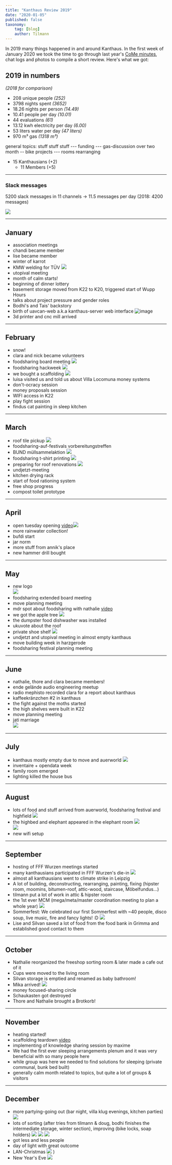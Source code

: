 ```yaml
---
title: "Kanthaus Review 2019"
date: "2020-01-05"
published: false
taxonomy:
    tag: [blog]
    author: Tilmann
---
```


In 2019 many things happened in and around Kanthaus. In the first week of January 2020 we took the time to go through last year's [CoMe minutes](/governance/minutes), chat logs and photos to compile a short review. Here's what we got:

## 2019 in numbers

_(2018 for comparison)_

- 208 unique people _(252)_
- 3798 nights spent _(3652)_
- 18.26 nights per person _(14.49)_
- 10.41 people per day _(10.01)_
- 44 evaluations _(61)_
- 13.12 kwh electricity per day _(6.00)_
- 53 liters water per day _(47 liters)_
- 970 m³ gas _(1318 m³)_


general topics:
stuff stuff stuff --- funding --- gas-discussion over two month -- bike projects --- rooms rearranging

- 15 Kanthausians (+2)
    - 11 Members (+5)

---

### Slack messages

5200 slack messages in 11 channels -> 11.5 messages per day (2018: 4200 messages)

![](SlackMsgOverview.png)

---

## January
- association meetings
- chandi became member
- lise became member
- winter of karrot
- KMW welding for TÜV ![](01carOnFire.jpg)
- utopival meeting
- month of calm starts!
- beginning of dinner lottery
- basement storage moved from K22 to K20, triggered start of Wupp Hours
- talks about project pressure and gender roles
- Bodhi's and Tais' backstory
- birth of uavcan-web a.k.a kanthaus-server web interface ![image](01uavcan.png)
- 3d printer and cnc mill arrived

---

## February
- snow! ![]()
- clara and nick became volunteers
- foodsharing board meeting ![](02fsBoard.jpg)
- foodsharing hackweek ![](02fsHackweek.jpg)
- we bought a scaffolding ![](02scaffolding.jpg)
- luisa visited us and told us about Villa Locomuna money systems
- don't-ocracy session
- money proposals session
- WIFI access in K22
- play fight session
- findus cat painting in sleep kitchen

---

## March
- roof tile pickup ![](03roofTilePickup.jpg)
- foodsharing-auf-festivals vorbereitungstreffen
- BUND müllsammelaktion ![](03trashRemoval.jpg)
- foodsharing t-shirt printing ![](03shortPrinting.jpg)
- preparing for roof renovations ![](03atticCleanout.jpg)
- undjetzt-meeting
- kitchen drying rack
- start of food rationing system
- free shop progress
- compost toilet prototype

---

## April
- open tuesday opening [video](https://cloud.kanthaus.online/s/DLyPTeY742Lj69E)![](04openTuesdayOpening.jpg)
- more rainwater collection!
- bufdi start
- jar norm
- more stuff from annik's place
- new hammer drill bought

---

## May
- new logo <br> ![](https://kanthaus.online/user/pages/pics/newLogo.png)
- foodsharing extended board meeting
- move planning meeting
- mdr spot about foodsharing with nathalie [video](https://cloud.kanthaus.online/s/8LNLTsc7A7GtgaY)
- we got the apple tree ![](05appleTree.jpg)
- the dumpster food dishwasher was installed
- ukuvote about the roof
- private shoe shelf ![](05privateShoeShelf.jpg)
- undjetzt and utopival meeting in almost empty kanthaus
- move building week in harzgerode
- foodsharing festival planning meeting

---

## June
- nathalie, thore and clara became members!
- ende gelände audio engineering meetup
- radio mephisto recorded clara for a report about kanthaus
- kaffeekränzchen #2 in kanthaus
- the fight against the moths started
- the high shelves were built in K22
- move planning meeting
- jati marriage <br> ![](06jatiMarriage.jpg)

---

## July
- kanthaus mostly empty due to move and auerworld ![](https://yunity.org/user/pages/10.heartbeat/2019-07-01/moveBanner.png)
- inventaire + opendata week
- family room emerged
- lighting killed the house bus

---

## August
- lots of food and stuff arrived from auerworld, foodsharing festival and highfield ![](https://cloud.kanthaus.online/s/TwtkXdtqjR8D6xM/preview)
- the highbed and elephant appeared in the elephant room ![](https://yunity.org/user/pages/10.heartbeat/2019-08-26/palmRoomBed.jpg) <br> ![](https://yunity.org/user/pages/10.heartbeat/2019-08-26/elephant.jpg)
- new wifi setup

---

## September
- hosting of FFF Wurzen meetings started
- many kanthausians participated in FFF Wurzen's die-in ![](09dieIn.jpg)
- almost all kanthausians went to climate strike in Leipzig
- A lot of building, deconstructing, rearranging, painting, fixing (hipster room, moomins, bitumen-roof, attic-wood, staircase, Möbelfundus...)
- tilmann put a lot of work in attic & hipster room
- the 1st ever MCM (mega/meta/master coordination meeting to plan a whole year) ![](09MCM.jpg)
- Sommerfest: We celebrated our first Sommerfest with ~40 people, disco soup, live music, fire and fancy lights! :D ![](09sommerfestCollage.jpg)
- Lise and Silvan saved a lot of food from the food bank in Grimma and established good contact to them

---

## October
- Nathalie reorganized the freeshop sorting room & later made a cafe out of it
- Cups were moved to the living room
- Silvan storage is emptied and renamed as baby bathroom!
- Mika arrived! ![](10mikaArrived.png)
- money focused-sharing circle
- Schaukasten got destroyed
- Thore and Nathalie brought a Brotkorb!

---

## November
- heating started!
- scaffolding teardown [video](https://cloud.kanthaus.online/s/83ASPtS8rjf4EGx)
- implementing of knowledge sharing session by maxime
- We had the first ever sleeping arrangements plenum and it was very beneficial with so many people here
- while group was here we needed to find solutions for sleeping (private communal, bunk bed built)
- generally calm month related to topics, but quite a lot of groups & visitors

---

## December
- more partying-going out (bar night, villa klug evenings, kitchen parties) ![](10partyTableTrain.jpg)
- lots of sorting (after tries from tilmann & doug, bodhi finishes the intermediate storage, winter section), improving (bike locks, soap holders) ![](12glovesCompartment.jpg) ![](12whiteBikeLock.jpg) ![](12soapHolder.jpg)
- got less and less people
- day of light with great outcome
- LAN-Christmas ![](12LANChristmas.png)
)
- New Year's Eve ![](12NewYearsRacelette.jpg)
